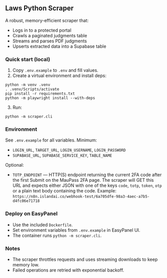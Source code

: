 ## Laws Python Scraper

A robust, memory-efficient scraper that:

- Logs in to a protected portal
- Crawls a paginated judgments table
- Streams and parses PDF judgments
- Upserts extracted data into a Supabase table

### Quick start (local)

1. Copy `.env.example` to `.env` and fill values.
2. Create a virtual environment and install deps:

```
python -m venv .venv
. .venv/Scripts/activate
pip install -r requirements.txt
python -m playwright install --with-deps
```

3. Run:

```
python -m scraper.cli
```

### Environment

See `.env.example` for all variables. Minimum:

- `LOGIN_URL`, `TARGET_URL`, `LOGIN_USERNAME`, `LOGIN_PASSWORD`
- `SUPABASE_URL`, `SUPABASE_SERVICE_KEY`, `TABLE_NAME`

Optional:

- `TOTP_ENDPOINT` — HTTP(S) endpoint returning the current 2FA code after the first Submit on the MauPass 2FA page. The scraper will GET this URL and expects either JSON with one of the keys `code`, `totp`, `token`, `otp` or a plain text body containing the code. Example: `https://n8n.islandai.co/webhook-test/6a705dfe-98a3-4aec-a7b5-d4fc06e71718`

### Deploy on EasyPanel

- Use the included `Dockerfile`.
- Set environment variables from `.env.example` in EasyPanel UI.
- The container runs `python -m scraper.cli`.

### Notes

- The scraper throttles requests and uses streaming downloads to keep memory low.
- Failed operations are retried with exponential backoff.
